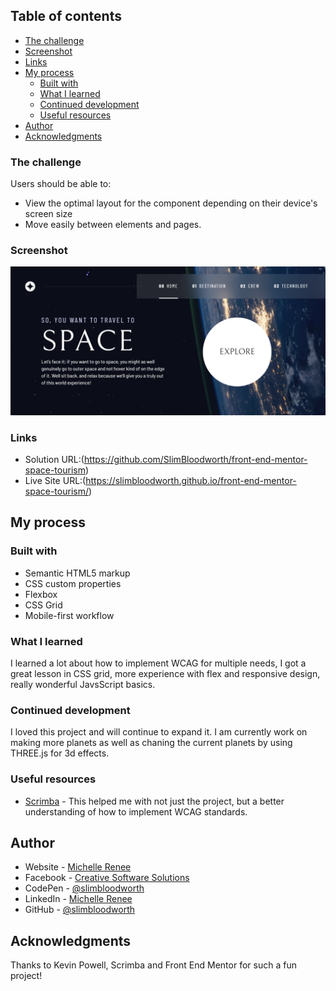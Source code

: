 
## Table of contents

  - [The challenge](#the-challenge)
  - [Screenshot](#screenshot)
  - [Links](#links)
- [My process](#my-process)
  - [Built with](#built-with)
  - [What I learned](#what-i-learned)
  - [Continued development](#continued-development)
  - [Useful resources](#useful-resources)
- [Author](#author)
- [Acknowledgments](#acknowledgments)


### The challenge

Users should be able to:

- View the optimal layout for the component depending on their device's screen size
- Move easily between elements and pages.

### Screenshot

![](assets/screenshot.png)


### Links

- Solution URL:(https://github.com/SlimBloodworth/front-end-mentor-space-tourism)
- Live Site URL:(https://slimbloodworth.github.io/front-end-mentor-space-tourism/)

## My process

### Built with

- Semantic HTML5 markup
- CSS custom properties
- Flexbox
- CSS Grid
- Mobile-first workflow




### What I learned

I learned a lot about how to implement WCAG for multiple needs, I got a great lesson in CSS grid, more experience with flex and responsive design, really wonderful JavsScript basics.

### Continued development

I loved this project and will continue to expand it. I am currently work on making more planets as well as chaning the current planets by using THREE.js for 3d effects.



### Useful resources

- [Scrimba](https://scrimba.com/learn/spacetravel) - This helped me with not just the project, but a better understanding of how to implement WCAG standards.


## Author

- Website - [Michelle Renee](https://slimbloodworth.editorx.io/portfolio)
- Facebook - [Creative Software Solutions](https://www.facebook.com/profile.php?id=100073842390690)
- CodePen - [@slimbloodworth](https://codepen.io/slimbloodworth)
- LinkedIn - [Michelle Renee](https://www.linkedin.com/in/michelle-renee-99b455187/)
- GitHub - [@slimbloodworth](https://github.com/SlimBloodworth)

## Acknowledgments

Thanks to Kevin Powell, Scrimba and Front End Mentor for such a fun project!

